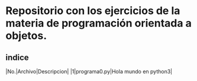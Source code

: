 # Repositorio con los ejercicios de la materia de programación orientada a objetos.

## indice 

|No.|Archivo|Descripcion|
|1|programa0.py|Hola mundo en python3|
